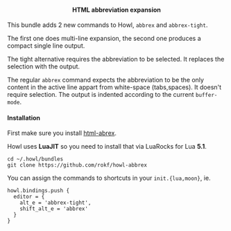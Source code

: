 <h4 align="center">HTML abbreviation expansion</h4>

This bundle adds 2 new commands to Howl, `abbrex` and `abbrex-tight`.

The first one does multi-line expansion, the second one produces
a compact single line output.

The tight alternative requires the abbreviation to be selected. It replaces the selection
with the output.

The regular `abbrex` command expects the abbreviation to be the only
content in the active line appart from white-space (tabs,spaces).
It doesn't require selection. The output is indented according to the
current `buffer-mode`.

#### Installation

First make sure you install [html-abrex](https://github.com/rokf/html-abbrex).

Howl uses **LuaJIT** so you need to install that via LuaRocks for Lua **5.1**.


```
cd ~/.howl/bundles
git clone https://github.com/rokf/howl-abbrex
```

You can assign the commands to shortcuts in your `init.{lua,moon}`, ie.

```
howl.bindings.push {
  editor = {
    alt_e = 'abbrex-tight',
    shift_alt_e = 'abbrex'
  }
}
```
